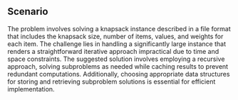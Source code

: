 ## Scenario

The problem involves solving a knapsack instance described in a file format that includes the knapsack size, number of items, values, and weights for each item. 
The challenge lies in handling a significantly large instance that renders a straightforward iterative approach impractical due to time and space constraints. 
The suggested solution involves employing a recursive approach, solving subproblems as needed while caching results to prevent redundant computations. 
Additionally, choosing appropriate data structures for storing and retrieving subproblem solutions is essential for efficient implementation.